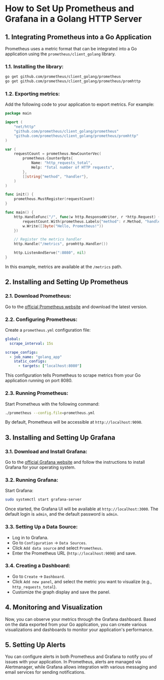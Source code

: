 # How to Set Up Prometheus and Grafana in a Golang HTTP Server

## 1. Integrating Prometheus into a Go Application

Prometheus uses a metric format that can be integrated into a Go application using the `prometheus/client_golang` library.

### **1.1. Installing the library**:

```bash
go get github.com/prometheus/client_golang/prometheus
go get github.com/prometheus/client_golang/prometheus/promhttp
```

### **1.2. Exporting metrics**:

Add the following code to your application to export metrics. For example:

```go
package main

import (
    "net/http"
    "github.com/prometheus/client_golang/prometheus"
    "github.com/prometheus/client_golang/prometheus/promhttp"
)

var (
    requestCount = prometheus.NewCounterVec(
        prometheus.CounterOpts{
            Name: "http_requests_total",
            Help: "Total number of HTTP requests",
        },
        []string{"method", "handler"},
    )
)

func init() {
    prometheus.MustRegister(requestCount)
}

func main() {
    http.HandleFunc("/", func(w http.ResponseWriter, r *http.Request) {
        requestCount.With(prometheus.Labels{"method": r.Method, "handler": "/"}).Inc()
        w.Write([]byte("Hello, Prometheus!"))
    })

    // Register the metrics handler
    http.Handle("/metrics", promhttp.Handler())

    http.ListenAndServe(":8080", nil)
}
```

In this example, metrics are available at the `/metrics` path.

## 2. Installing and Setting Up Prometheus

### **2.1. Download Prometheus**:

Go to the [official Prometheus website](https://prometheus.io/download/) and download the latest version.

### **2.2. Configuring Prometheus**:

Create a `prometheus.yml` configuration file:

```yaml
global:
  scrape_interval: 15s

scrape_configs:
  - job_name: "golang_app"
    static_configs:
      - targets: ["localhost:8080"]
```

This configuration tells Prometheus to scrape metrics from your Go application running on port 8080.

### **2.3. Running Prometheus**:

Start Prometheus with the following command:

```bash
./prometheus --config.file=prometheus.yml
```

By default, Prometheus will be accessible at `http://localhost:9090`.

## 3. Installing and Setting Up Grafana

### **3.1. Download and Install Grafana**:

Go to the [official Grafana website](https://grafana.com/grafana/download) and follow the instructions to install Grafana for your operating system.

### **3.2. Running Grafana**:

Start Grafana:

```bash
sudo systemctl start grafana-server
```

Once started, the Grafana UI will be available at `http://localhost:3000`. The default login is `admin`, and the default password is `admin`.

### **3.3. Setting Up a Data Source**:

- Log in to Grafana.
- Go to `Configuration` -> `Data Sources`.
- Click `Add data source` and select `Prometheus`.
- Enter the Prometheus URL (`http://localhost:9090`) and save.

### **3.4. Creating a Dashboard**:

- Go to `Create` -> `Dashboard`.
- Click `Add new panel`, and select the metric you want to visualize (e.g., `http_requests_total`).
- Customize the graph display and save the panel.

## 4. Monitoring and Visualization

Now, you can observe your metrics through the Grafana dashboard. Based on the data exported from your Go application, you can create various visualizations and dashboards to monitor your application's performance.

## 5. Setting Up Alerts

You can configure alerts in both Prometheus and Grafana to notify you of issues with your application. In Prometheus, alerts are managed via Alertmanager, while Grafana allows integration with various messaging and email services for sending notifications.